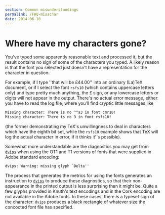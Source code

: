 ```yaml
---
section: Common misunderstandings
permalink: /FAQ-misschar
date: 2014-06-10
---
```


# Where have my characters gone?

You've typed some apparently reasonable text and processed it, but the
result contains no sign of some of the characters you typed.  A likely
reason is that the font you selected just doesn't have a
representation for the character in question.

For example, if I type ''that will be &#xa3;44.00'' into an ordinary
(La)TeX document, or if I select the font `rsfs10` (which contains
uppercase letters only) and type pretty much anything, the &#xa3;
sign, or any lowercase letters or digits will not appear in the
output.  There's no actual error message, either: you have to read the
log file, where you'll find cryptic little messages like
```latex
Missing character: There is no ^^a3 in font cmr10!
Missing character: There is no 3 in font rsfs10!
``` 
(the former demonstrating my TeX's unwillingness to deal in characters
which have the eighth bit set, while the `rsfs10` example shows that
TeX will log the actual character in error, if it thinks it''s
possible).

Somewhat more understandable are the diagnostics you may get from
[`dvips`](https://ctan.org/pkg/dvips) when using the OT1 and T1 versions of
fonts that were supplied in Adobe standard encoding:
```latex
dvips: Warning: missing glyph `Delta''
```
The process that generates the metrics for using the fonts generates
an instruction to [`dvips`](https://ctan.org/pkg/dvips) to produce these diagnostics, so
that their non-appearance in the printed output is less surprising
than it might be.  Quite a few glyphs provided in Knuth's text
encodings and in the Cork encoding are not available in the Adobe
fonts.  In these cases, there _is_ a typeset sign of the
character: `dvips` produces a black rectangle of whatever
size the concocted font file has specified.

